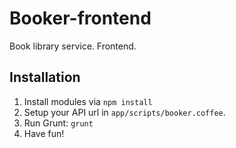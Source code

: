 Booker-frontend
===============

Book library service. Frontend.

## Installation
1. Install modules via `npm install`
2. Setup your API url in `app/scripts/booker.coffee`.
3. Run Grunt: `grunt`
4. Have fun!
